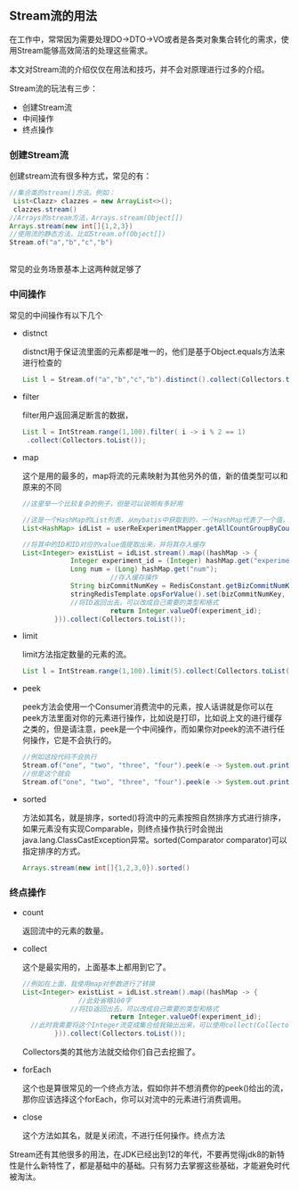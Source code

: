 ## Stream流的用法

在工作中，常常因为需要处理DO->DTO->VO或者是各类对象集合转化的需求，使用Stream能够高效简洁的处理这些需求。

本文对Stream流的介绍仅仅在用法和技巧，并不会对原理进行过多的介绍。



Stream流的玩法有三步：

- 创建Stream流
- 中间操作
- 终点操作



### 创建Stream流

创建stream流有很多种方式，常见的有：

```java
//集合类的stream()方法。例如：
 List<Clazz> clazzes = new ArrayList<>();
 clazzes.stream()
//Arrays的stream方法，Arrays.stream(Object[])
Arrays.stream(new int[]{1,2,3})
//使用流的静态方法，比如Stream.of(Object[])
Stream.of("a","b","c","b")
   
```

常见的业务场景基本上这两种就足够了





### 中间操作

常见的中间操作有以下几个

- distnct

  distnct用于保证流里面的元素都是唯一的，他们是基于Object.equals方法来进行检查的

  ```java
  List l = Stream.of("a","b","c","b").distinct().collect(Collectors.toList());
  ```

- filter

  filter用户返回满足断言的数据，

  ```java
  List l = IntStream.range(1,100).filter( i -> i % 2 == 1)
   .collect(Collectors.toList());
  ```

  

- map

  这个是用的最多的，map将流的元素映射为其他另外的值，新的值类型可以和原来的不同

  ```java
  //这里举一个比较复杂的例子，但是可以说明有多好用
  
  //这是一个HashMap的List列表，从mybatis中获取到的，一个HashMap代表了一个值，如果按照普通的方法一个个去遍历List会很麻烦，但是使用stream能做到简洁高效
  List<HashMap> idList = userReExperimentMapper.getAllCountGroupByCourseId();
  
  //将其中的ID和ID对应的value值提取出来，并将其存入缓存
  List<Integer> existList = idList.stream().map((hashMap -> {
              Integer experiment_id = (Integer) hashMap.get("experiment_id");
              Long num = (Long) hashMap.get("num");
    					//存入缓存操作
              String bizCommitNumKey = RedisConstant.getBizCommitNumKey(experiment_id);
              stringRedisTemplate.opsForValue().set(bizCommitNumKey, String.valueOf(num));
              //将ID返回出去，可以改成自己需要的类型和格式
    					return Integer.valueOf(experiment_id);
          })).collect(Collectors.toList());
  ```

- limit

  limit方法指定数量的元素的流。

  ```java
  List l = IntStream.range(1,100).limit(5).collect(Collectors.toList());
  ```

- peek

  peek方法会使用一个Consumer消费流中的元素，按人话讲就是你可以在peek方法里面对你的元素进行操作，比如说是打印，比如说上文的进行缓存之类的，但是请注意，peek是一个中间操作，而如果你对peek的流不进行任何操作，它是不会执行的。

  ```java
  //例如这段代码不会执行
  Stream.of("one", "two", "three", "four").peek(e -> System.out.println(e));
  //但是这个就会	
  Stream.of("one", "two", "three", "four").peek(e -> System.out.println(e)).collect(Collectors.toList());
  ```

- sorted

  方法如其名，就是排序，sorted()将流中的元素按照自然排序方式进行排序，如果元素没有实现Comparable，则终点操作执行时会抛出java.lang.ClassCastException异常。sorted(Comparator comparator)可以指定排序的方式。

  ```java
  Arrays.stream(new int[]{1,2,3,0}).sorted()
  ```



### 终点操作

- count

  返回流中的元素的数量。

- collect

  这个是最实用的，上面基本上都用到它了。

  ```java
  //例如在上面，我使用map对参数进行了转换
  List<Integer> existList = idList.stream().map((hashMap -> {
             	//此处省略100字
              //将ID返回出去，可以改成自己需要的类型和格式
    					return Integer.valueOf(experiment_id);
    //此时我需要将这个Integer流变成集合给我输出出来，可以使用collect(Collectors.toList());
          })).collect(Collectors.toList());
  ```

  Collectors类的其他方法就交给你们自己去挖掘了。

- forEach

  这个也是算很常见的一个终点方法，假如你并不想消费你的peek()给出的流，那你应该选择这个forEach，你可以对流中的元素进行消费调用。

- close

  这个方法如其名，就是关闭流，不进行任何操作。终点方法



Stream还有其他很多的用法，在JDK已经出到12的年代，不要再觉得jdk8的新特性是什么新特性了，都是基础中的基础。只有努力去掌握这些基础，才能避免时代被淘汰。